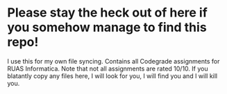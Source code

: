 # Please stay the heck out of here if you somehow manage to find this repo!
I use this for my own file syncing. Contains all Codegrade assignments for RUAS Informatica.
Note that not all assignments are rated 10/10.
If you blatantly copy any files here, I will look for you, I will find you and I will kill you.
